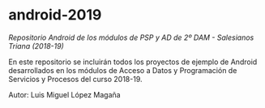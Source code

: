 # android-2019

*Repositorio Android de los módulos de PSP y AD de 2º DAM - Salesianos Triana (2018-19)*

En este repositorio se incluirán todos los proyectos de ejemplo de Android desarrollados en los módulos de Acceso a Datos y Programación de Servicios y Procesos del curso 2018-19.

Autor: Luis Miguel López Magaña
